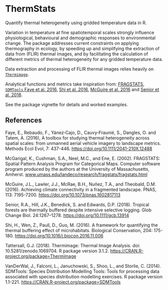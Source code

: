 # ThermStats

Quantify thermal heterogeneity using gridded temperature data in R. 

Variation in temperature at fine spatiotemporal scales strongly influence physiological, behavioural and demographic responses to environmental change. The package addresses current constraints on applying thermography in ecology, by speeding up and simplifying the extraction of data from (FLIR) thermal images, and by facilitating the calculation of different metrics of thermal heterogeneity for any gridded temperature data. 

Data extraction and processing of FLIR thermal images relies heavily on [`Thermimage`](https://CRAN.R-project.org/package=Thermimage "Thermimage package on CRAN").   

Analytical functions and metrics take inspiration from: [FRAGSTATS](http://www.umass.edu/landeco/research/fragstats/documents/fragstats.help.4.2.pdf), [`SDMTools`](https://CRAN.R-project.org/package=SDMTools),[Faye et al. 2016](https://doi.org/10.1111/2041-210X.12488), [Shi et al. 2016](https://doi.org/10.1016/j.biocon.2016.11.006), [McGuire et al. 2016](https://doi.org/10.1073/pnas.1602817113) and [Senior et al. 2018](https://doi.org/10.1111/gcb.13914).

See the package vignette for details and worked examples.

## References

Faye, E., Rebaudo, F., Yánez‐Cajo, D., Cauvy‐Fraunié, S., Dangles, O. and Tatem, A. (2016), A toolbox for studying thermal heterogeneity across spatial scales: from unmanned aerial vehicle imagery to landscape metrics. Methods Ecol Evol, 7: 437-446. https://doi.org/10.1111/2041-210X.12488

McGarigal, K., Cushman, S.A., Neel, M.C., and Ene, E. (2002). FRAGSTATS: Spatial Pattern Analysis Program for Categorical Maps. Computer software program produced by the authors at the University of Massachusetts, Amherst. www.umass.edu/landeco/research/fragstats/fragstats.html

McGuire, J.L., Lawler, J.J., McRae, B.H., Nuñez, T.A., and Theobald, D.M. (2016). Achieving climate connectivity in a fragmented landscape. PNAS, 113: 7195-7200. https://doi.org/10.1073/pnas.1602817113

Senior, R.A., Hill, J.K., Benedick, S. and Edwards, D.P. (2018). Tropical forests are thermally buffered despite intensive selective logging. Glob Change Biol. 24:1267–1278. https://doi.org/10.1111/gcb.13914

Shi, H., Wen, Z., Paull, D., Guo, M. (2016). A framework for quantifying the thermal buffering effect of microhabitats. Biological Conservation, 204: 175-180. https://doi.org/10.1016/j.biocon.2016.11.006

Tattersall, G.J. (2018). Thermimage: Thermal Image Analysis. doi: 10.5281/zenodo.1069704. R package version 3.1.2. https://CRAN.R-project.org/package=Thermimage

VanDerWal, J., Falconi, L., Januchowski, S., Shoo, L., and Storlie, C. (2014). SDMTools: Species Distribution Modelling Tools: Tools for processing data associated with species distribution modelling exercises. R package version 1.1-221. https://CRAN.R-project.org/package=SDMTools
